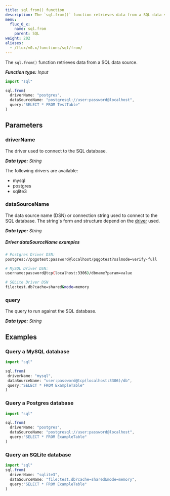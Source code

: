 ```yaml
---
title: sql.from() function
description: The `sql.from()` function retrieves data from a SQL data source.
menu:
  flux_0_x:
    name: sql.from
    parent: SQL
weight: 202
aliases:
  - /flux/v0.x/functions/sql/from/
---
```


The `sql.from()` function retrieves data from a SQL data source.

_**Function type:** Input_

```js
import "sql"

sql.from(
  driverName: "postgres",
  dataSourceName: "postgresql://user:password@localhost",
  query:"SELECT * FROM TestTable"
)
```

## Parameters

### driverName
The driver used to connect to the SQL database.

_**Data type:** String_

The following drivers are available:

- mysql
- postgres
- sqlite3

### dataSourceName
The data source name (DSN) or connection string used to connect to the SQL database.
The string's form and structure depend on the [driver](#drivername) used.

_**Data type:** String_

##### Driver dataSourceName examples
```sh
# Postgres Driver DSN:
postgres://pqgotest:password@localhost/pqgotest?sslmode=verify-full

# MySQL Driver DSN:
username:password@tcp(localhost:3306)/dbname?param=value

# SQLite Driver DSN
file:test.db?cache=shared&mode=memory
```

### query
The query to run against the SQL database.

_**Data type:** String_

## Examples

### Query a MySQL database
```js
import "sql"

sql.from(
 driverName: "mysql",
 dataSourceName: "user:password@tcp(localhost:3306)/db",
 query:"SELECT * FROM ExampleTable"
)
```

### Query a Postgres database
```js
import "sql"

sql.from(
  driverName: "postgres",
  dataSourceName: "postgresql://user:password@localhost",
  query:"SELECT * FROM ExampleTable"
)
```

### Query an SQLite database
```js
import "sql"
sql.from(
  driverName: "sqlite3",
  dataSourceName: "file:test.db?cache=shared&mode=memory",
  query:"SELECT * FROM ExampleTable"
)
```

